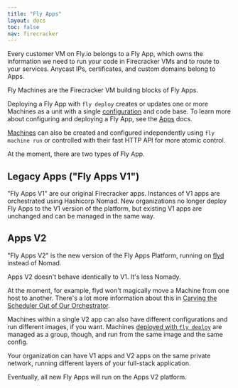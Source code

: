 ```yaml
---
title: "Fly Apps"
layout: docs
toc: false
nav: firecracker
---
```


Every customer VM on Fly.io belongs to a Fly App, which owns the information we need to run your code in Firecracker VMs and to route to your services. Anycast IPs, certificates, and custom domains belong to Apps.

Fly Machines are the Firecracker VM building blocks of Fly Apps. 

Deploying a Fly App with `fly deploy` creates or updates one or more Machines as a unit with a single [configuration](/docs/reference/configuration/) and code base. To learn more about configuring and deploying a Fly App, see the [Apps](/docs/apps/) docs.

[Machines](/docs/reference/machines/) can also be created and configured independently using `fly machine run` or controlled with their fast HTTP API for more atomic control. 

At the moment, there are two types of Fly App. 

## Legacy Apps ("Fly Apps V1")

"Fly Apps V1" are our original Firecracker apps. Instances of V1 apps are orchestrated using Hashicorp Nomad. New organizations no longer deploy Fly Apps to the V1 version of the platform, but existing V1 apps are unchanged and can be managed in the same way.

## Apps V2

"Fly Apps V2" is the new version of the Fly Apps Platform, running on [flyd](https://fly.io/blog/carving-the-scheduler-out-of-our-orchestrator/) instead of Nomad.

Apps V2 doesn't behave identically to V1. It's less Nomady. 

At the moment, for example, flyd won't magically move a Machine from one host to another. There's a lot more information about this in [Carving the Scheduler Out of Our Orchestrator](/blog/carving-the-scheduler-out-of-our-orchestrator/).

Machines within a single V2 app can also have different configurations and run different images, if you want. Machines [deployed with `fly deploy`](/docs/apps/deploy/) are managed as a group, though, and run from the same image and the same config. 

Your organization can have V1 apps and V2 apps on the same private network, running different layers of your full-stack application.

Eventually, all new Fly Apps will run on the Apps V2 platform. 